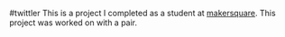 #twittler
This is a project I completed as a student at [makersquare](http://makersquare.com). This project was worked on with a pair.
